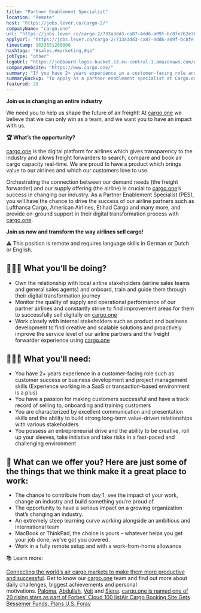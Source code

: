 ```yaml
---
title: "Partner Enablement Specialist"
location: "Remote"
host: "https://jobs.lever.co/cargo-2/"
companyName: "cargo.one"
url: "https://jobs.lever.co/cargo-2/733a3dd3-ca87-4dd6-a09f-bc8fe762e364"
applyUrl: "https://jobs.lever.co/cargo-2/733a3dd3-ca87-4dd6-a09f-bc8fe762e364/apply"
timestamp: 1633651200000
hashtags: "#sales,#marketing,#qa"
jobType: "other"
logoUrl: "https://jobboard-logos-bucket.s3.eu-central-1.amazonaws.com/cargo-one"
companyWebsite: "https://www.cargo.one/"
summary: "If you have 2+ years experience in a customer-facing role and skills such as customer success or business development and project management skills, Cargo.one has a job opening for a partner enablement specialist"
summaryBackup: "To apply as a partner enablement specialist at Cargo.one, you preferably need to have some experience in #sales, #marketing."
featured: 20
---
```


**Join us in changing an entire industry**

We need you to help us shape the future of air freight! At [cargo.one](http://cargo.one) we believe that we can only win as a team, and we want you to have an impact with us.

**🏆 What’s the opportunity?**

[cargo.one](http://cargo.one) is the digital platform for airlines which gives transparency to the industry and allows freight forwarders to search, compare and book air cargo capacity real-time. We are proud to have a product which brings value to our airlines and which our customers love to use.

Orchestrating the connection between our demand needs (the freight forwarder) and our supply offering (the airline) is crucial to [cargo.one](http://cargo.one)’s success in changing our industry. As a Partner Enablement Specialist (PES), you will have the chance to drive the success of our airline partners such as Lufthansa Cargo, American Airlines, Etihad Cargo and many more, and provide on-ground support in their digital transformation process with [cargo.one](http://cargo.one).

**Join us now and transform the way airlines sell cargo!**

⚠️ This position is remote and requires language skills in German or Dutch or English.

## 🕵🏼‍♀️ What you’ll be doing?

*   Own the relationship with local airline stakeholders (airline sales teams and general sales agents) and onboard, train and guide them through their digital transformation journey
*   Monitor the quality of supply and operational performance of our partner airlines and constantly strive to find improvement areas for them to successfully sell digitally on [cargo.one](http://cargo.one)
*   Work closely with internal stakeholders such as product and business development to find creative and scalable solutions and proactively improve the service level of our airline partners and the freight forwarder experience using [cargo.one](http://cargo.one)

## 🙋🏽‍♀️ What you’ll need:

*   You have 2+ years experience in a customer-facing role such as customer success or business development and project management skills (Experience working in a SaaS or transaction-based environment is a plus)
*   You have a passion for making customers successful and have a track record of selling to, onboarding and training customers
*   You are characterized by excellent communication and presentation skills and the ability to build strong long-term value-driven relationships with various stakeholders
*   You possess an entrepreneurial drive and the ability to be creative, roll up your sleeves, take initiative and take risks in a fast-paced and challenging environment

## 🙌 What can we offer you? Here are just some of the things that we think make it a great place to work:

*   The chance to contribute from day 1, see the impact of your work, change an industry and build something you’re proud of.
*   The opportunity to have a serious impact on a growing organization that’s changing an industry.
*   An extremely steep learning curve working alongside an ambitious and international team
*   MacBook or ThinkPad, the choice is yours – whatever helps you get your job done, we’ve got you covered.
*   Work in a fully remote setup and with a work-from-home allowance 

📚 Learn more:

[Connecting the world’s air cargo markets to make them more productive and successful](https://www.cargo.one/about-us). Get to know our [cargo.one](http://cargo.one/) team and find out more about daily challenges, biggest achievements and personal motivations. [Paloma](https://www.cargo.one/one-on-one/paloma-diaz-horstmann), [Abdullah](https://www.cargo.one/one-on-one/abdullah-raid), [Veit](https://www.cargo.one/one-on-one/veit-dinges) and [Siena](https://www.cargo.one/one-on-one/siena-chan). [cargo.one is named one of 20 rising stars as part of Forbes’ Cloud 100 list](https://www.cargo.one/press/forbescloud100-risingstars)[Air Cargo Booking Site Gets Bessemer Funds, Plans U.S. Foray](https://www.bloomberg.com/news/articles/2020-12-17/air-cargo-booking-site-gets-bessemer-funding-plans-u-s-foray)
